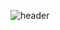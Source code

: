 ![header](https://capsule-render.vercel.app/api?type=speech&color=0d8abc&height=200&section=header&text=A%20developer%20who%20learns%20by%20doing%20and%20grows%20through%20experience&fontSize=30&fontColor=ffffff&descAlignY=40)







<!--
**dbp-jack/dbp-jack** is a ✨ _special_ ✨ repository because its `README.md` (this file) appears on your GitHub profile.

Here are some ideas to get you started:

- 🔭 I’m currently working on ...
- 🌱 I’m currently learning ...
- 👯 I’m looking to collaborate on ...
- 🤔 I’m looking for help with ...
- 💬 Ask me about ...
- 📫 How to reach me: ...
- 😄 Pronouns: ...
- ⚡ Fun fact: ...
-->
